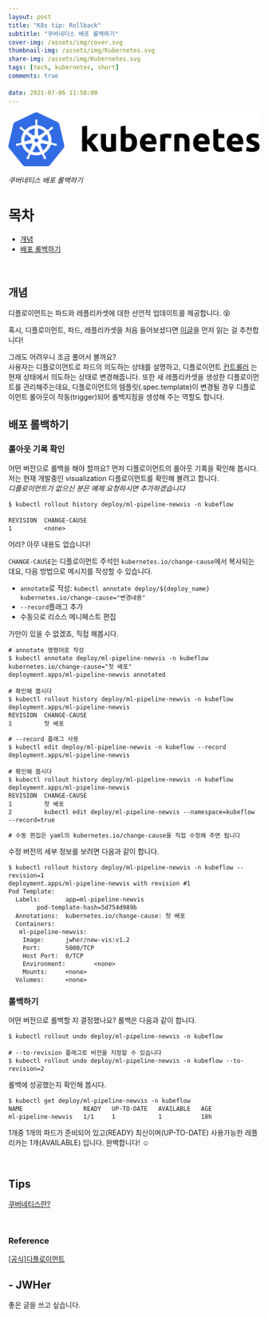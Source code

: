 ```yaml
---
layout: post
title: "K8s tip: Rollback"
subtitle: "쿠버네티스 배포 롤백하기"
cover-img: /assets/img/cover.svg
thumbnail-img: /assets/img/Kubernetes.svg
share-img: /assets/img/Kubernetes.svg
tags: [tech, kubernetes, short]
comments: true

date: 2021-07-06 11:50:00 
---
```


<!-- image repository: https://raw.githubusercontent.com/JWHer/jwher.github.io/master/_posts/images/ -->

![Alt](https://raw.githubusercontent.com/JWHer/jwher.github.io/master/_posts/images/kubernetes.png "kubernetes")

*쿠버네티스 배포 롤백하기*  

# 목차
* [개념](#개념)
* [배포 롤백하기](#배포-롤백하기)

<br/>

## 개념
디플로이먼트는 파드와 레플리카셋에 대한 선언적 업데이트를 제공합니다. 😵  

혹시, 디플로이먼트, 파드, 레플리카셋을 처음 들어보셨다면 [이글][wellcometokubernetes]을
먼저 읽는 걸 추천합니다!  

그래도 어려우니 조금 풀어서 볼까요?  
사용자는 디플로이먼트로 파드의 의도하는 상태를 설명하고, 디플로이먼트 [컨트롤러](https://kubernetes.io/ko/docs/concepts/architecture/controller/)
는 현재 상태에서 의도하는 상태로 변경해줍니다.
또한 새 레플리카셋을 생성한 디플로이먼트를 관리해주는데요,
디플로이먼트의 템플릿(.spec.template)이 변경될 경우 디플로이먼트 롤아웃이 작동(trigger)되어
롤백지점을 생성해 주는 역할도 합니다.
<br/>

## 배포 롤백하기

### 롤아웃 기록 확인

어떤 버전으로 롤백을 해야 할까요?
먼저 디플로이먼트의 롤아웃 기록을 확인해 봅시다.  
저는 현재 개발중인 visualization 디플로이먼트를 확인해 볼려고 합니다.  
*디플로이먼트가 없으신 분은 예제 요청하시면 추가하겠습니다*  
```shell
$ kubectl rollout history deploy/ml-pipeline-newvis -n kubeflow

REVISION  CHANGE-CAUSE
1         <none>
```

어라? 아무 내용도 없습니다!  

```CHANGE-CAUSE```는 디플로이먼트 주석인 ```kubernetes.io/change-cause```에서
복사되는데요, 다음 방법으로 메시지를 작성할 수 있습니다.
* ```annotate```로 작성: ```kubectl annotate deploy/${deploy_name} kubernetes.io/change-cause="변경내용"```
* ```--record```플래그 추가
* 수동으로 리소스 메니페스트 편집

가만이 있을 수 없겠죠, 직접 해봅시다.
```shell
# annotate 명령어로 작성
$ kubectl annotate deploy/ml-pipeline-newvis -n kubeflow kubernetes.io/change-cause="첫 배포"
deployment.apps/ml-pipeline-newvis annotated

# 확인해 봅시다
$ kubectl rollout history deploy/ml-pipeline-newvis -n kubeflow  deployment.apps/ml-pipeline-newvis
REVISION  CHANGE-CAUSE
1         첫 배포
```

```shell
# --record 플래그 사용
$ kubectl edit deploy/ml-pipeline-newvis -n kubeflow --record
deployment.apps/ml-pipeline-newvis

# 확인해 봅시다
$ kubectl rollout history deploy/ml-pipeline-newvis -n kubeflow  deployment.apps/ml-pipeline-newvis
REVISION  CHANGE-CAUSE
1         첫 배포
2         kubectl edit deploy/ml-pipeline-newvis --namespace=kubeflow --record=true
```

```shell
# 수동 편집은 yaml의 kubernetes.io/change-cause을 직접 수정해 주면 됩니다
```

수정 버전의 세부 정보를 보려면 다음과 같이 합니다.
```shell
$ kubectl rollout history deploy/ml-pipeline-newvis -n kubeflow --revision=1
deployment.apps/ml-pipeline-newvis with revision #1
Pod Template:
  Labels:       app=ml-pipeline-newvis
        pod-template-hash=5d754d989b
  Annotations:  kubernetes.io/change-cause: 첫 배포
  Containers:
   ml-pipeline-newvis:
    Image:      jwher/new-vis:v1.2
    Port:       5000/TCP
    Host Port:  0/TCP
    Environment:        <none>
    Mounts:     <none>
  Volumes:      <none>
```

### 롤백하기

어떤 버전으로 롤백할 지 결정했나요? 롤백은 다음과 같이 합니다.
```shell
$ kubectl rollout undo deploy/ml-pipeline-newvis -n kubeflow

# --to-revision 플래그로 버전을 지정할 수 있습니다
$ kubectl rollout undo deploy/ml-pipeline-newvis -n kubeflow --to-revision=2
```

롤백에 성공했는지 확인해 봅시다.
```shell
$ kubectl get deploy/ml-pipeline-newvis -n kubeflow
NAME                 READY   UP-TO-DATE   AVAILABLE   AGE
ml-pipeline-newvis   1/1     1            1           18h
```
1개중 1개의 파드가 준비되어 있고(READY) 최신이며(UP-TO-DATE)
사용가능한 레플리카는 1개(AVAILABLE) 입니다.
완벽합니다! :relaxed:

<br/>

## Tips

[쿠버네티스란?](wellcometokubernetes)

<br/>

### Reference  

[[공식]디플로이먼트](https://kubernetes.io/ko/docs/concepts/workloads/controllers/deployment/)

[wellcometokubernetes]: https://jwher.github.io/2021-04-12-welcome-to-kubernetes/  

## - JWHer  
좋은 글을 쓰고 싶습니다.

<!-- update log -->
<!--
본문에 추가할 내용을 적는다.
-->